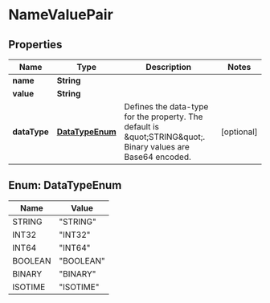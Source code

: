 
# NameValuePair

## Properties
Name | Type | Description | Notes
------------ | ------------- | ------------- | -------------
**name** | **String** |  | 
**value** | **String** |  | 
**dataType** | [**DataTypeEnum**](#DataTypeEnum) | Defines the data-type for the property. The default is \&quot;STRING\&quot;. Binary values are Base64 encoded. |  [optional]


<a name="DataTypeEnum"></a>
## Enum: DataTypeEnum
Name | Value
---- | -----
STRING | &quot;STRING&quot;
INT32 | &quot;INT32&quot;
INT64 | &quot;INT64&quot;
BOOLEAN | &quot;BOOLEAN&quot;
BINARY | &quot;BINARY&quot;
ISOTIME | &quot;ISOTIME&quot;




